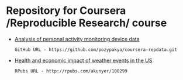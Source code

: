 # Repository for Coursera /Reproducible Research/ course

- [Analysis of personal activity monitoring device data](project1/PA1_template.md)

      GitHub URL - https://github.com/pozypakya/coursera-repdata.git

- [Health and economic impact of weather events in the US](project2/storm.analysis.md)

      RPubs URL - http://rpubs.com/akunyer/108299
